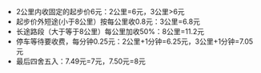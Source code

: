 - 2公里内收固定的起步价6元：2公里=6元，3公里>6元
- 起步价外短途(小于8公里）按每公里收0.8元：3公里=6.8元
- 长途路段（大于等于8公里）每公里加收50%：8公里=11.2元
- 停车等待要收费，每分钟0.25元：2公里+1分钟=6.25元，3公里+1分钟=7.05元
- 最后四舍五入：7.49元=7元，7.50元=8元
